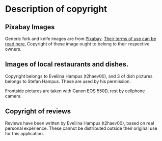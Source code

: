 # Description of copyright

## Pixabay Images
Generic fork and knife images are from <a href="https://pixabay.com/">Pixabay</a>. <a href="https://pixabay.com/fi/service/terms/">Their terms of use can be read here.</a> Copyright of these image ought to belong to their respective owners.


## Images of local restaurants and dishes.
Copyright belongs to Eveliina Hampus (t2haev00), and 3 of dish pictures belongs to Stefan Hampus. These are used by his permission. 

Frontside pictures are taken with Canon EOS 550D, rest by cellphone camera.


## Copyright of reviews
Reviews have been written by Eveliina Hampus (t2haev00), based on real personal experience. These cannot be distributed outside their original use for this application.